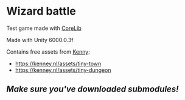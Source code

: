 # Wizard battle

Test game made with [CoreLib](https://github.com/dok-am/ironic-title-corelib/)

Made with Unity 6000.0.3f

Contains free assets from [Kenny](https://kenney.nl/):
- https://kenney.nl/assets/tiny-town
- https://kenney.nl/assets/tiny-dungeon

## ***Make sure you've downloaded submodules!***
